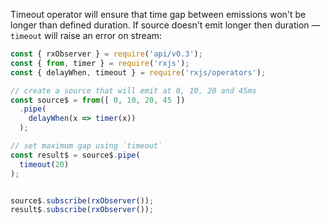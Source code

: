 <!--
name:		
title:		timeout
pageTitle:	timeout — RxJS operator example + marble diagram
desc:		timeout operator will ensure that time gap between emissions won't be longer than defined duration
docsUrl:	https://rxjs.dev/api/operators/timeout
-->

Timeout operator will ensure that time gap between emissions won't be longer than defined duration. If source doesn't emit longer then duration — `timeout` will raise an error on stream:

```js
const { rxObserver } = require('api/v0.3');
const { from, timer } = require('rxjs');
const { delayWhen, timeout } = require('rxjs/operators');

// create a source that will emit at 0, 10, 20 and 45ms
const source$ = from([ 0, 10, 20, 45 ])
  .pipe(
    delayWhen(x => timer(x))
  );

// set maximum gap using `timeout`
const result$ = source$.pipe(
  timeout(20)
);


source$.subscribe(rxObserver());
result$.subscribe(rxObserver());

```
